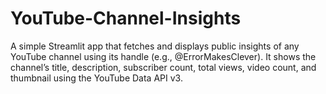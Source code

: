 # YouTube-Channel-Insights
A simple Streamlit app that fetches and displays public insights of any YouTube channel using its handle (e.g., @ErrorMakesClever). It shows the channel’s title, description, subscriber count, total views, video count, and thumbnail using the YouTube Data API v3.
